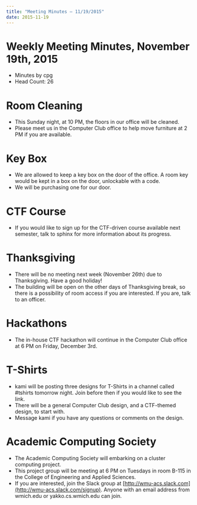 ```yaml
---
title: "Meeting Minutes – 11/19/2015"
date: 2015-11-19
---
```

# Weekly Meeting Minutes, November 19th, 2015

- Minutes by cpg
- Head Count: 26

# Room Cleaning

- This Sunday night, at 10 PM, the floors in our office will be cleaned.
- Please meet us in the Computer Club office to help move furniture at 2 PM if you are available.

# Key Box

- We are allowed to keep a key box on the door of the office. A room key would be kept in a box on the door, unlockable with a code.
- We will be purchasing one for our door.

# CTF Course

- If you would like to sign up for the CTF-driven course available next semester, talk to sphinx for more information about its progress.

# Thanksgiving

- There will be no meeting next week (November 26th) due to Thanksgiving. Have a good holiday!
- The building will be open on the other days of Thanksgiving break, so there is a possibility of room access if you are interested. If you are, talk to an officer.

# Hackathons

- The in-house CTF hackathon will continue in the Computer Club office at 6 PM on Friday, December 3rd.

# T-Shirts

- kami will be posting three designs for T-Shirts in a channel called #tshirts tomorrow night. Join before then if you would like to see the link.
- There will be a general Computer Club design, and a CTF-themed design, to start with.
- Message kami if you have any questions or comments on the design.

# Academic Computing Society

- The Academic Computing Society will embarking on a cluster computing project.
- This project group will be meeting at 6 PM on Tuesdays in room B-115 in the College of Engineering and Applied Sciences.
- If you are interested, join the Slack group at [http://wmu-acs.slack.com](http://wmu-acs.slack.com/signup). Anyone with an email address from wmich.edu or yakko.cs.wmich.edu can join.
